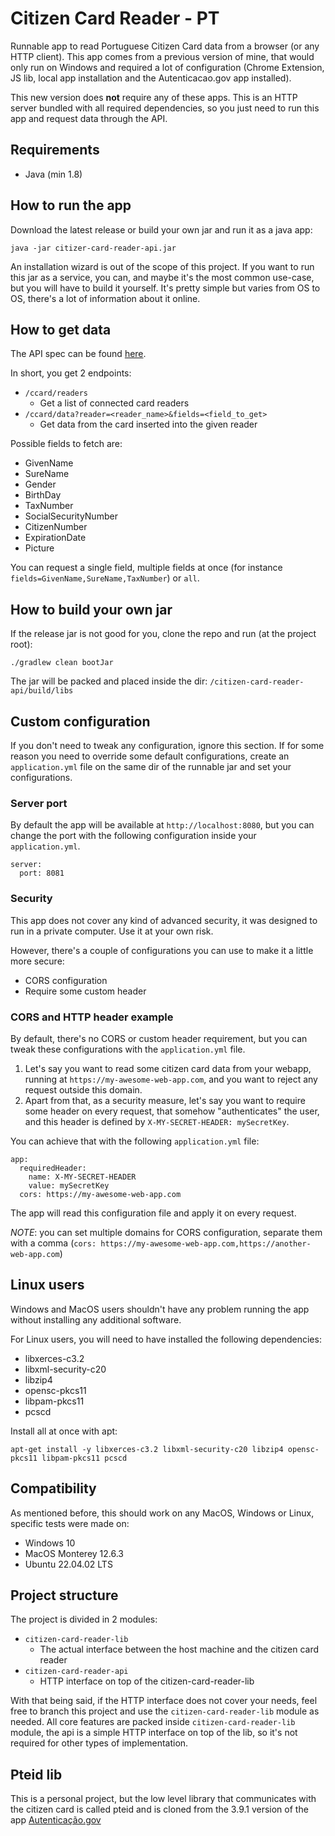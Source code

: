 # Citizen Card Reader - PT

Runnable app to read Portuguese Citizen Card data from a browser (or any HTTP client). This app comes from a previous 
version of mine, that would only run on Windows and required a lot of configuration (Chrome Extension, JS lib, local 
app installation and the Autenticacao.gov app installed).

This new version does **not** require any of these apps. This is an HTTP server bundled with all required dependencies, 
so you just need to run this app and request data through the API.

## Requirements

- Java (min 1.8)

## How to run the app

Download the latest release or build your own jar and run it as a java app:

`java -jar citizer-card-reader-api.jar`

An installation wizard is out of the scope of this project. If you want to run this jar as a service, you can, and maybe 
it's the most common use-case, but you will have to build it yourself. It's pretty simple but varies from OS to OS, 
there's a lot of information about it online.

## How to get data

The API spec can be found [here](https://rmpt.dev/spec?api=ccard).

In short, you get 2 endpoints:

- `/ccard/readers`
  - Get a list of connected card readers
- `/ccard/data?reader=<reader_name>&fields=<field_to_get>`
  - Get data from the card inserted into the given reader 

Possible fields to fetch are:
- GivenName
- SureName
- Gender
- BirthDay
- TaxNumber
- SocialSecurityNumber
- CitizenNumber
- ExpirationDate
- Picture

You can request a single field, multiple fields at once (for instance `fields=GivenName,SureName,TaxNumber`) or `all`.

## How to build your own jar

If the release jar is not good for you, clone the repo and run (at the project root):

`./gradlew clean bootJar`

The jar will be packed and placed inside the dir: `/citizen-card-reader-api/build/libs`

## Custom configuration

If you don't need to tweak any configuration, ignore this section. If for some reason you need to override some
default configurations, create an `application.yml` file on the same dir of the runnable jar and set your configurations.

### Server port

By default the app will be available at `http://localhost:8080`, but you can change the port with the following 
configuration inside your `application.yml`.

```
server:
  port: 8081
```

### Security

This app does not cover any kind of advanced security, it was designed to run in a private computer. Use it at your own risk.

However, there's a couple of configurations you can use to make it a little more secure:
- CORS configuration
- Require some custom header

### CORS and HTTP header example

By default, there's no CORS or custom header requirement, but you can tweak these configurations with the
`application.yml` file.

1. Let's say you want to read some citizen card data from your webapp, running at `https://my-awesome-web-app.com`, and 
you want to reject any request outside this domain.
2. Apart from that, as a security measure, let's say you want to require some header on every request, that somehow 
"authenticates" the user, and this header is defined by `X-MY-SECRET-HEADER: mySecretKey`.

You can achieve that with the following `application.yml` file:
```
app:
  requiredHeader:
    name: X-MY-SECRET-HEADER
    value: mySecretKey
  cors: https://my-awesome-web-app.com
```

The app will read this configuration file and apply it on every request.

*NOTE*: you can set multiple domains for CORS configuration, separate them with a comma 
(`cors: https://my-awesome-web-app.com,https://another-web-app.com`)

## Linux users

Windows and MacOS users shouldn't have any problem running the app without installing any additional software.  

For Linux users, you will need to have installed the following dependencies:
- libxerces-c3.2
- libxml-security-c20
- libzip4
- opensc-pkcs11
- libpam-pkcs11
- pcscd

Install all at once with apt:

`apt-get install -y libxerces-c3.2 libxml-security-c20 libzip4 opensc-pkcs11 libpam-pkcs11 pcscd`


## Compatibility

As mentioned before, this should work on any MacOS, Windows or Linux, specific tests were made on:
- Windows 10
- MacOS Monterey 12.6.3
- Ubuntu 22.04.02 LTS

## Project structure

The project is divided in 2 modules:
- `citizen-card-reader-lib`
  - The actual interface between the host machine and the citizen card reader
- `citizen-card-reader-api`
  - HTTP interface on top of the citizen-card-reader-lib

With that being said, if the HTTP interface does not cover your needs, feel free to branch this project and use the
`citizen-card-reader-lib` module as needed. All core features are packed inside `citizen-card-reader-lib` module, 
the api is a simple HTTP interface on top of the lib, so it's not required for other types of implementation.

## Pteid lib

This is a personal project, but the low level library that communicates with the citizen card is called pteid and is cloned 
from the 3.9.1 version of the app [Autenticação.gov](https://www.autenticacao.gov.pt)  